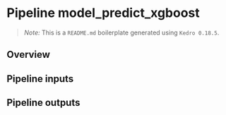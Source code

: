 # Pipeline model_predict_xgboost

> *Note:* This is a `README.md` boilerplate generated using `Kedro 0.18.5`.

## Overview

<!---
Please describe your modular pipeline here.
-->

## Pipeline inputs

<!---
The list of pipeline inputs.
-->

## Pipeline outputs

<!---
The list of pipeline outputs.
-->
